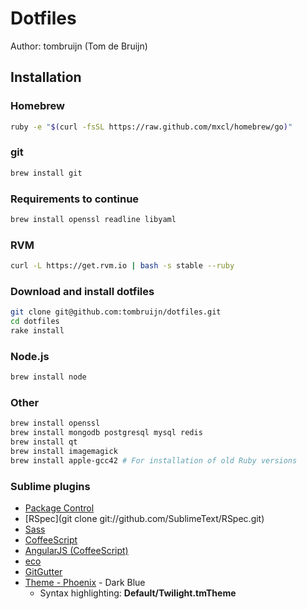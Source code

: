 # Dotfiles

Author: tombruijn (Tom de Bruijn)

## Installation

### Homebrew

```bash
ruby -e "$(curl -fsSL https://raw.github.com/mxcl/homebrew/go)"
```

### git

```bash
brew install git
```

### Requirements to continue

```bash
brew install openssl readline libyaml
```

### RVM

```bash
curl -L https://get.rvm.io | bash -s stable --ruby
```

### Download and install dotfiles

```bash
git clone git@github.com:tombruijn/dotfiles.git
cd dotfiles
rake install
```

### Node.js

```bash
brew install node
```

### Other

```bash
brew install openssl
brew install mongodb postgresql mysql redis
brew install qt
brew install imagemagick
brew install apple-gcc42 # For installation of old Ruby versions
```

### Sublime plugins

- [Package Control](http://wbond.net/sublime_packages/package_control)
- [RSpec](git clone git://github.com/SublimeText/RSpec.git)
- [Sass](https://github.com/nathos/sass-textmate-bundle)
- [CoffeeScript](https://github.com/Xavura/CoffeeScript-Sublime-Plugin)
- [AngularJS (CoffeeScript)](https://github.com/EastPoint/Sublime-AngularJS-Coffee-Completions)
- [eco](https://github.com/davidjrice/sublime-eco)
- [GitGutter](https://github.com/jisaacks/GitGutter)
- [Theme - Phoenix](https://github.com/netatoo/phoenix-theme) - Dark Blue
    - Syntax highlighting: __Default/Twilight.tmTheme__

